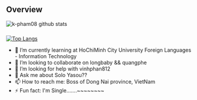 

<!--
**k-pham08/k-pham08** is a ✨ _special_ ✨ repository because its `README.md` (this file) appears on your GitHub profile.
-->
## Overview
![k-pham08 github stats](https://github-readme-stats.vercel.app/api?username=k-pham08&show_icons=true&theme=midnight-purple&bg_color=45,000000,4a4a4a&text_color=f6e400)

#####

#####
[![Top Langs](https://github-readme-stats.vercel.app/api/top-langs/?username=k-pham08)](https://github.com/k-pham08)

- 🌱 I’m currently learning at HoChiMinh City University Foreign Languages - Information Technology  
- 👯 I’m looking to collaborate on longbaby && quangphe
- 🤔 I’m looking for help with vinhphan812
- 💬 Ask me about Solo Yasou??
- 📫 How to reach me: Boss of Dong Nai province, VietNam
- ⚡ Fun fact: I'm Single.......~~~~~~~~

